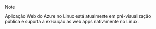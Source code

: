 > [!NOTE]
> Aplicação Web do Azure no Linux está atualmente em pré-visualização pública e suporta a execução as web apps nativamente no Linux.
>



